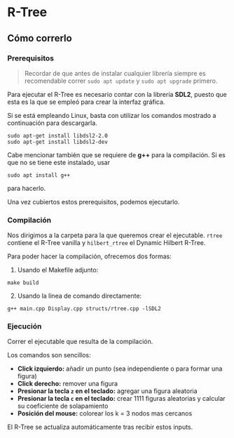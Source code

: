 # R-Tree

## Cómo correrlo

### Prerequisitos

> Recordar de que antes de instalar cualquier librería siempre es recomendable correr `sudo apt update` y `sudo apt upgrade` primero.

Para ejecutar el R-Tree es necesario contar con la librería **SDL2**, puesto que esta es la que se empleó para crear la interfaz gráfica.

Si se está empleando Linux, basta con utilizar los comandos mostrado a continuación para descargarla.
```
sudo apt-get install libdsl2-2.0
sudo apt-get install libdsl2-dev
```

Cabe mencionar también que se requiere de **g++** para la compilación. Si es que no se tiene este instalado, usar
```
sudo apt install g++
```
para hacerlo.

Una vez cubiertos estos prerequisitos, podemos ejecutarlo.

### Compilación

Nos dirigimos a la carpeta para la que queremos crear el ejecutable. `rtree` contiene el R-Tree vanilla y `hilbert_rtree` el Dynamic Hilbert R-Tree.

Para poder hacer la compilación, ofrecemos dos formas:

1. Usando el Makefile adjunto:
```
make build
```

2. Usando la línea de comando directamente:
```
g++ main.cpp Display.cpp structs/rtree.cpp -lSDL2
```

### Ejecución

Correr el ejecutable que resulta de la compilación.

Los comandos son sencillos:
- **Click izquierdo:** añadir un punto (sea independiente o para formar una figura)
- **Click derecho:** remover una figura
- **Presionar la tecla `z` en el teclado:** agregar una figura aleatoria
- **Presionar la tecla `c` en el teclado:** crear 1111 figuras aleatorias y calcular su coeficiente de solapamiento
- **Posición del mouse:** colorear los k = 3 nodos mas cercanos

El R-Tree se actualiza automáticamente tras recibir estos inputs.
